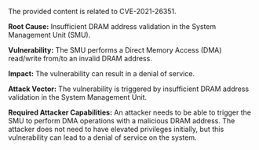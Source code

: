 The provided content is related to CVE-2021-26351.

**Root Cause:**
Insufficient DRAM address validation in the System Management Unit (SMU).

**Vulnerability:**
The SMU performs a Direct Memory Access (DMA) read/write from/to an invalid DRAM address.

**Impact:**
The vulnerability can result in a denial of service.

**Attack Vector:**
The vulnerability is triggered by insufficient DRAM address validation in the System Management Unit.

**Required Attacker Capabilities:**
An attacker needs to be able to trigger the SMU to perform DMA operations with a malicious DRAM address. The attacker does not need to have elevated privileges initially, but this vulnerability can lead to a denial of service on the system.